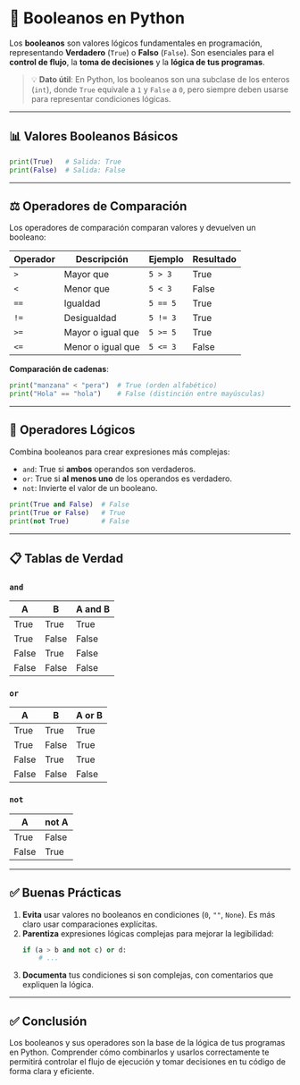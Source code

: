 # 🔘 Booleanos en Python

Los **booleanos** son valores lógicos fundamentales en programación, representando **Verdadero** (`True`) o **Falso** (`False`). Son esenciales para el **control de flujo**, la **toma de decisiones** y la **lógica de tus programas**.

> 💡 **Dato útil**: En Python, los booleanos son una subclase de los enteros (`int`), donde `True` equivale a `1` y `False` a `0`, pero siempre deben usarse para representar condiciones lógicas.

---

## 📊 Valores Booleanos Básicos

```python
print(True)   # Salida: True
print(False)  # Salida: False
```

---

## ⚖️ Operadores de Comparación

Los operadores de comparación comparan valores y devuelven un booleano:

| Operador | Descripción                  | Ejemplo          | Resultado |
|----------|------------------------------|------------------|-----------|
| `>`      | Mayor que                    | `5 > 3`          | True      |
| `<`      | Menor que                    | `5 < 3`          | False     |
| `==`     | Igualdad                     | `5 == 5`         | True      |
| `!=`     | Desigualdad                  | `5 != 3`         | True      |
| `>=`     | Mayor o igual que            | `5 >= 5`         | True      |
| `<=`     | Menor o igual que            | `5 <= 3`         | False     |

**Comparación de cadenas**:

```python
print("manzana" < "pera")  # True (orden alfabético)
print("Hola" == "hola")    # False (distinción entre mayúsculas)
```

---

## 🔗 Operadores Lógicos

Combina booleanos para crear expresiones más complejas:

- `and`: True si **ambos** operandos son verdaderos.
- `or`: True si **al menos uno** de los operandos es verdadero.
- `not`: Invierte el valor de un booleano.

```python
print(True and False)  # False
print(True or False)   # True
print(not True)        # False
```

---

## 📋 Tablas de Verdad

### `and`

| A     | B     | A and B |
|-------|-------|---------|
| True  | True  | True    |
| True  | False | False   |
| False | True  | False   |
| False | False | False   |

### `or`

| A     | B     | A or B  |
|-------|-------|---------|
| True  | True  | True    |
| True  | False | True    |
| False | True  | True    |
| False | False | False   |

### `not`

| A     | not A |
|-------|-------|
| True  | False |
| False | True  |

---

## ✅ Buenas Prácticas

1. **Evita** usar valores no booleanos en condiciones (`0`, `""`, `None`). Es más claro usar comparaciones explícitas.
2. **Parentiza** expresiones lógicas complejas para mejorar la legibilidad:
   ```python
   if (a > b and not c) or d:
       # ...
   ```
3. **Documenta** tus condiciones si son complejas, con comentarios que expliquen la lógica.

---

## ✅ Conclusión

Los booleanos y sus operadores son la base de la lógica de tus programas en Python. Comprender cómo combinarlos y usarlos correctamente te permitirá controlar el flujo de ejecución y tomar decisiones en tu código de forma clara y eficiente.
